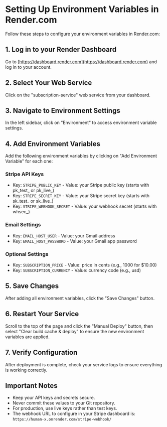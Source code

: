 # Setting Up Environment Variables in Render.com

Follow these steps to configure your environment variables in Render.com:

## 1. Log in to your Render Dashboard

Go to [https://dashboard.render.com](https://dashboard.render.com) and log in to your account.

## 2. Select Your Web Service

Click on the "subscription-service" web service from your dashboard.

## 3. Navigate to Environment Settings

In the left sidebar, click on "Environment" to access environment variable settings.

## 4. Add Environment Variables

Add the following environment variables by clicking on "Add Environment Variable" for each one:

### Stripe API Keys
- Key: `STRIPE_PUBLIC_KEY` - Value: your Stripe public key (starts with pk_test_ or pk_live_)
- Key: `STRIPE_SECRET_KEY` - Value: your Stripe secret key (starts with sk_test_ or sk_live_)
- Key: `STRIPE_WEBHOOK_SECRET` - Value: your webhook secret (starts with whsec_)

### Email Settings
- Key: `EMAIL_HOST_USER` - Value: your Gmail address
- Key: `EMAIL_HOST_PASSWORD` - Value: your Gmail app password

### Optional Settings
- Key: `SUBSCRIPTION_PRICE` - Value: price in cents (e.g., 1000 for $10.00)
- Key: `SUBSCRIPTION_CURRENCY` - Value: currency code (e.g., usd)

## 5. Save Changes

After adding all environment variables, click the "Save Changes" button.

## 6. Restart Your Service

Scroll to the top of the page and click the "Manual Deploy" button, then select "Clear build cache & deploy" to ensure the new environment variables are applied.

## 7. Verify Configuration

After deployment is complete, check your service logs to ensure everything is working correctly.

## Important Notes

- Keep your API keys and secrets secure.
- Never commit these values to your Git repository.
- For production, use live keys rather than test keys.
- The webhook URL to configure in your Stripe dashboard is: `https://human-x.onrender.com/stripe-webhook/` 
